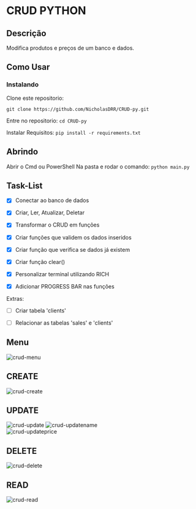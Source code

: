 # CRUD PYTHON

## Descrição

Modifica produtos e preços de um banco e dados.

## Como Usar

### Instalando
Clone este repositorio:

```git clone https://github.com/NicholasDRR/CRUD-py.git```

Entre no repositorio:
```cd CRUD-py```

Instalar Requisitos:
```pip install -r requirements.txt```

## Abrindo

Abrir o Cmd ou PowerShell Na pasta e rodar o comando: ```python main.py```

## Task-List


- [X] Conectar ao banco de dados
- [X] Criar, Ler, Atualizar, Deletar
- [X] Transformar o CRUD em funções
- [X] Criar funções que validem os dados inseridos
- [X] Criar função que verifica se dados já existem
- [X] Criar função clear()
- [X] Personalizar terminal utilizando RICH
- [X] Adicionar PROGRESS BAR nas funções




Extras:

- [ ] Criar tabela 'clients'
- [ ] Relacionar as tabelas 'sales' e 'clients'


## Menu
![crud-menu](./CRUD-img/crud-menu.PNG)
## CREATE
![crud-create](./CRUD-img/crud-opc1.PNG)
## UPDATE
![crud-update](./CRUD-img/crud-opc3.PNG)
![crud-updatename](./CRUD-img/crud-opc3a.PNG)<br>
![crud-updateprice](./CRUD-img/crud-opc3b.PNG)
## DELETE
![crud-delete](./CRUD-img/crud-opc4.PNG)
## READ
![crud-read](./CRUD-img/crud-opc2.PNG)

